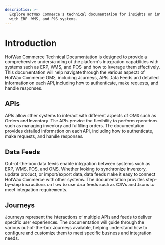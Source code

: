 ```yaml
---
description: >-
  Explore HotWax Commerce's technical documentation for insights on integrating
  with ERP, WMS, and POS systems.
---
```


# Introduction

HotWax Commerce Technical Documentation is designed to provide a comprehensive understanding of the platform's integration capabilities with systems such as ERP, WMS, and POS, and how to leverage them effectively. This documentation will help navigate through the various aspects of HotWax Commerce OMS, including Journeys, APIs Data Feeds and detailed information on each API, including how to authenticate, make requests, and handle responses.

## APIs

APIs allow other systems to interact with different aspects of OMS such as Orders and Inventory. The APIs provide the flexibility to perform operations such as managing inventory and fulfilling orders. The documentation provides detailed information on each API, including how to authenticate, make requests, and handle responses.

## Data Feeds

Out-of-the-box data feeds enable integration between systems such as ERP, WMS, POS, and OMS. Whether looking to synchronize inventory, update product, or import/export data, data feeds make it easy to connect HotWax Commerce with other systems. The documentation provides step-by-step instructions on how to use data feeds such as CSVs and Jsons to meet integration requirements.

## Journeys

Journeys represent the interactions of multiple APIs and feeds to deliver specific user experiences. The documentation will guide through the various out-of-the-box Journeys available, helping understand how to configure and customize them to meet specific business and integration needs.